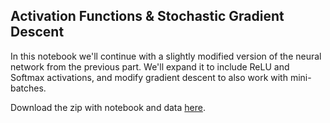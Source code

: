 
## Activation Functions & Stochastic Gradient Descent

In this notebook we'll continue with a slightly modified version of the neural
network from the previous part. We'll expand it to include ReLU and Softmax
activations, and modify gradient descent to also work with mini-batches.

Download the zip with notebook and data [here](activations.zip).

